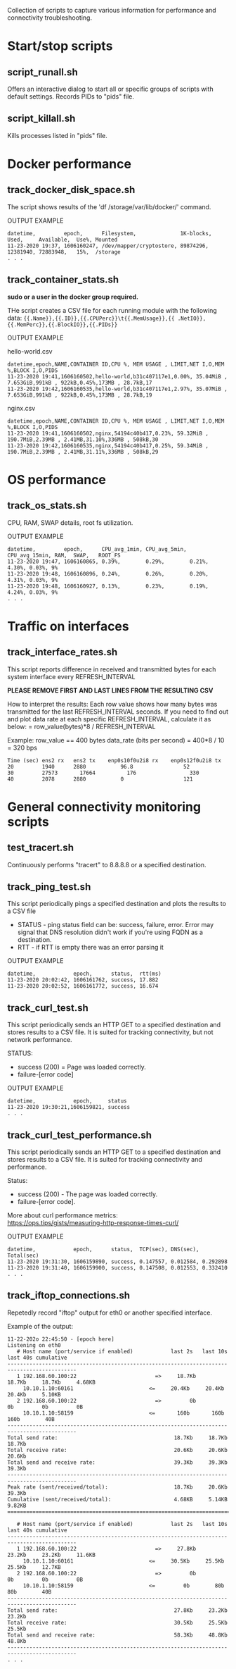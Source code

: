 Collection of scripts to capture various information for performance and connectivity troubleshooting.

# Start/stop scripts
## script_runall.sh
Offers an interactive dialog to start all or specific groups of scripts with default settings. Records PIDs to "pids" file.

## script_killall.sh
Kills processes listed in "pids" file.

# Docker performance
## track_docker_disk_space.sh
The script shows results of the 'df /storage/var/lib/docker/' command.

OUTPUT EXAMPLE
```
datetime,         epoch,      Filesystem,              1K-blocks,  Used,     Available,  Use%, Mounted
11-23-2020 19:37, 1606160247, /dev/mapper/cryptostore, 89874296,   12381940, 72883948,   15%,  /storage
. . .
```

## track_container_stats.sh
**sudo or a user in the docker group required.** 

THe script creates a CSV file for each running module with the following data:
`{{.Name}},{{.ID}},{{.CPUPerc}}\t{{.MemUsage}},{{ .NetIO}},{{.MemPerc}},{{.BlockIO}},{{.PIDs}}`

OUTPUT EXAMPLE

hello-world.csv
```
datetime,epoch,NAME,CONTAINER ID,CPU %, MEM USAGE , LIMIT,NET I,O,MEM %,BLOCK I,O,PIDS
11-23-2020 19:41,1606160502,hello-world,b31c407117e1,0.00%, 35.04MiB , 7.653GiB,991kB , 922kB,0.45%,173MB , 28.7kB,17
11-23-2020 19:42,1606160535,hello-world,b31c407117e1,2.97%, 35.07MiB , 7.653GiB,991kB , 922kB,0.45%,173MB , 28.7kB,19
```
nginx.csv
```
datetime,epoch,NAME,CONTAINER ID,CPU %, MEM USAGE , LIMIT,NET I,O,MEM %,BLOCK I,O,PIDS
11-23-2020 19:41,1606160502,nginx,54194c40b417,0.23%, 59.32MiB , 190.7MiB,2.39MB , 2.41MB,31.10%,336MB , 508kB,30
11-23-2020 19:42,1606160535,nginx,54194c40b417,0.25%, 59.34MiB , 190.7MiB,2.39MB , 2.41MB,31.11%,336MB , 508kB,29
```


# OS performance
## track_os_stats.sh
CPU, RAM, SWAP details, root fs utilization.

OUTPUT EXAMPLE

```
datetime,         epoch,      CPU_avg_1min, CPU_avg_5min, CPU_avg_15min, RAM,  SWAP,   ROOT_FS
11-23-2020 19:47, 1606160865, 0.39%,        0.29%,        0.21%,         4.30%, 0.03%, 9%
11-23-2020 19:48, 1606160896, 0.24%,        0.26%,        0.20%,         4.31%, 0.03%, 9%
11-23-2020 19:48, 1606160927, 0.13%,        0.23%,        0.19%,         4.24%, 0.03%, 9%
. . .
```

# Traffic on interfaces
## track_interface_rates.sh
This script reports difference in received and transmitted bytes for each system interface every REFRESH_INTERVAL

**PLEASE REMOVE FIRST AND LAST LINES FROM THE RESULTING CSV**
 
How to interpret the results:
Each row value shows how many bytes was transmitted for the last REFRESH_INTERVAL seconds.
If you need to find out and plot data rate at each specific REFRESH_INTERVAL, calculate it as below:
 = row_value(bytes)*8 / REFRESH_INTERVAL

Example: 
row_value == 400 bytes
data_rate (bits per second) = 400*8 / 10 = 320 bps

```
Time (sec) ens2 rx	 ens2 tx	enp0s10f0u2i8 rx	enp0s12f0u2i8 tx
20         1940	     2880	        96.8            	52
30	       27573	   17664	      176	              330
40	       2078	     2880	        0               	121
```

# General connectivity monitoring scripts
## test_tracert.sh
Continuously performs "tracert" to 8.8.8.8 or a specified destination.

## track_ping_test.sh
This script periodically pings a specified destination and plots the results to a CSV file 


- STATUS - ping status field can be: success, failure, error. Error may signal that DNS resolution didn't work if you're using FQDN as a destination.
- RTT - if RTT is empty there was an error parsing it
  

OUTPUT EXAMPLE

```
datetime,            epoch,      status,  rtt(ms)
11-23-2020 20:02:42, 1606161762, success, 17.882
11-23-2020 20:02:52, 1606161772, success, 16.674
```

## track_curl_test.sh
This script periodically sends an HTTP GET to a specified destination and stores results to a CSV file. It is suited for tracking connectivity, but not network performance.
  
STATUS:  
 - success (200) = Page was loaded correctly. 
 - failure-[error code]
  
OUTPUT EXAMPLE
```
datetime,            epoch,     status
11-23-2020 19:30:21,1606159821, success
. . .
```

## track_curl_test_performance.sh
This script periodically sends an HTTP GET to a specified destination and stores results to a CSV file. It is suited for tracking connectivity and performance.
  
Status:
- success (200) - The page was loaded correctly. 
- failure-[error code].
  
More about curl performance metrics:   
https://ops.tips/gists/measuring-http-response-times-curl/
  
OUTPUT EXAMPLE
```
datetime,            epoch,      status,  TCP(sec), DNS(sec), Total(sec)
11-23-2020 19:31:30, 1606159890, success, 0.147557, 0.012584, 0.292898
11-23-2020 19:31:40, 1606159900, success, 0.147508, 0.012553, 0.332410
. . .
```

## track_iftop_connections.sh
Repetedly record "iftop" output for eth0 or another specified interface.  

Example of the output:
```
11-22-202o 22:45:50 - [epoch here]
Listening on eth0
   # Host name (port/service if enabled)            last 2s   last 10s   last 40s cumulative
--------------------------------------------------------------------------------------------
   1 192.168.60.100:22                         =>     18.7Kb     18.7Kb     18.7Kb     4.68KB
     10.10.1.10:60161                        <=     20.4Kb     20.4Kb     20.4Kb     5.10KB
   2 192.168.60.100:22                         =>         0b         0b         0b         0B
     10.10.1.10:58159                        <=       160b       160b       160b        40B
--------------------------------------------------------------------------------------------
Total send rate:                                     18.7Kb     18.7Kb     18.7Kb
Total receive rate:                                  20.6Kb     20.6Kb     20.6Kb
Total send and receive rate:                         39.3Kb     39.3Kb     39.3Kb
--------------------------------------------------------------------------------------------
Peak rate (sent/received/total):                     18.7Kb     20.6Kb     39.3Kb
Cumulative (sent/received/total):                    4.68KB     5.14KB     9.82KB
============================================================================================

   # Host name (port/service if enabled)            last 2s   last 10s   last 40s cumulative
--------------------------------------------------------------------------------------------
   1 192.168.60.100:22                         =>     27.8Kb     23.2Kb     23.2Kb     11.6KB
     10.10.1.10:60161                        <=     30.5Kb     25.5Kb     25.5Kb     12.7KB
   2 192.168.60.100:22                         =>         0b         0b         0b         0B
     10.10.1.10:58159                        <=         0b        80b        80b        40B
--------------------------------------------------------------------------------------------
Total send rate:                                     27.8Kb     23.2Kb     23.2Kb
Total receive rate:                                  30.5Kb     25.5Kb     25.5Kb
Total send and receive rate:                         58.3Kb     48.8Kb     48.8Kb
--------------------------------------------------------------------------------------------
. . .
```

